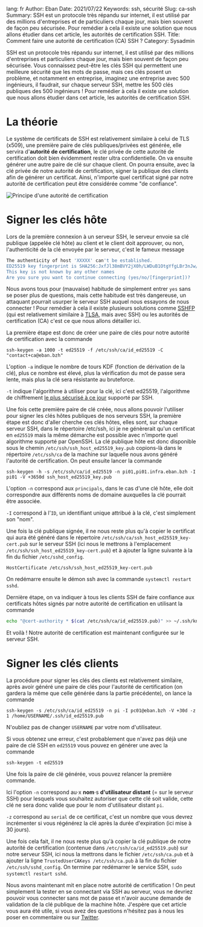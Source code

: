 lang: fr
Author: Eban
Date: 2021/07/22
Keywords: ssh, sécurité
Slug: ca-ssh
Summary: SSH est un protocole très répandu sur internet, il est utilisé par des millions d'entreprises et de particuliers chaque jour, mais bien souvent de façon peu sécurisée. Pour remédier à cela il existe une solution que nous allons étudier dans cet article, les autorités de certification SSH.
Title: Comment faire une autorité de certification (CA) SSH ?
Category: Sysadmin

SSH est un protocole très répandu sur internet, il est utilisé par des millions d'entreprises et particuliers chaque jour, mais bien souvent de façon peu sécurisée. Vous connaissez peut-être les clés SSH qui permettent une meilleure sécurité que les mots de passe, mais ces clés posent un problème, et notamment en entreprise, imaginez une entreprise avec 500 ingénieurs, il faudrait, sur chaque serveur SSH, mettre les 500 clés publiques des 500 ingénieurs ! Pour remédier à cela il existe une solution que nous allons étudier dans cet article, les autorités de certification SSH.

# La théorie

Le système de certificats de SSH est relativement similaire à celui de TLS (x509), une première paire de clés publiques/privées est générée, elle servira d'**autorité de certification**, le clé privée de cette autorité de certification doit bien évidemment rester ultra confidentielle. On va ensuite générer une autre paire de clé sur chaque client. On pourra ensuite, avec la clé privée de notre autorité de certification, signer la publique des clients afin de générer un certificat. Ainsi, n'importe quel certificat signé par notre autorité de certification peut être considérée comme "de confiance".

![Principe d'une autorité de certification](/static/img/ca-ssh/CA_principe(1).webp)

# Signer les clés hôte

Lors de la première connexion à un serveur SSH, le serveur envoie sa clé publique (appelée clé hôte) au client et le client doit approuver, ou non, l'authenticité de la clé envoyée par le serveur, c'est le fameux message

```bash
The authenticity of host 'XXXXX' can't be established.
ED25519 key fingerprint is SHA256:JxfJl38mBVY2jX0h/LWDuB1OtgYfgLBr3nJw/lw5GFE.
This key is not known by any other names
Are you sure you want to continue connecting (yes/no/[fingerprint])?
```

Nous avons tous pour (mauvaise) habitude de simplement entrer `yes` sans se poser plus de questions, mais cette habitude est très dangereuse, un attaquant pourrait usurper le serveur SSH auquel nous essayons de nous connecter ! Pour remédier à cela il existe plusieurs solutions comme [SSHFP](https://fr.wikipedia.org/wiki/Enregistrement_DNS_SSHFP) (qui est relativement similaire à [TLSA](https://ilearned.eu.org/dane.html), mais avec SSH) ou les autorités de certification (CA) c'est ce que nous allons détailler ici.

La première étape est donc de créer une paire de clés pour notre autorité de certification avec la commande

```
ssh-keygen -a 1000 -t ed25519 -f /etc/ssh/ca/id_ed25519 -C "contact+ca@eban.bzh"
```

L'option `-a` indique le nombre de tours KDF (fonction de dérivation de la clé), plus ce nombre est élevé, plus la vérification du mot de passe sera lente, mais plus la clé sera résistante au bruteforce.

`-t` indique l'algorithme à utiliser pour la clé, ici c'est ed25519, l'algorithme de chiffrement [le plus sécurisé à ce jour](https://nbeguier.medium.com/a-real-world-comparison-of-the-ssh-key-algorithms-b26b0b31bfd9) supporté par SSH.

Une fois cette première paire de clé créée, nous allons pouvoir l'utiliser pour signer les clés hôtes publiques de nos serveurs SSH, la première étape est donc d'aller cherche ces clés hôtes, elles sont, sur chaque serveur SSH, dans le répertoire /etc/ssh, ici je ne génèrerait qu'un certificat en `ed25519` mais la même démarche est possible avec n'importe quel algorithme supporté par OpenSSH. La clé publique hôte est donc disponible sous le chemin `/etc/ssh/ssh_host_ed25519_key.pub` copions-là dans le répertoire `/etc/ssh/ca` de la machine sur laquelle nous avons généré l'autorité de certification. On peut ensuite lancer la commande

```
ssh-keygen -h -s /etc/ssh/ca/id_ed25519 -n pi01,pi01.infra.eban.bzh -I pi01 -V +3650d ssh_host_ed25519_key.pub
```

L'option `-n` correspond aux `principals`, dans le cas d'une clé hôte, elle doit correspondre aux différents noms de domaine auxquelles la clé pourrait être associée.

`-I` correspond à l'`ID`, un identifiant unique attribué à la clé, c'est simplement son "nom".

Une fois la clé publique signée, il ne nous reste plus qu'à copier le certificat qui aura été généré dans le répertoire `/etc/ssh/ca/ssh_host_ed25519_key-cert.pub` sur le serveur SSH (ici nous le mettrons à l'emplacement `/etc/ssh/ssh_host_ed25519_key-cert.pub`) et à ajouter la ligne suivante à la fin du fichier `/etc/sshd_config`.

```
HostCertificate /etc/ssh/ssh_host_ed25519_key-cert.pub
```

On redémarre ensuite le démon ssh avec la commande `systemctl restart sshd`.

Dernière étape, on va indiquer à tous les clients SSH de faire confiance aux certificats hôtes signés par notre autorité de certification en utilisant la commande

```bash
echo "@cert-authority * $(cat /etc/ssh/ca/id_ed25519.pub)" >> ~/.ssh/known_hosts
```

Et voilà ! Notre autorité de certification est maintenant configurée sur le serveur SSH.

# Signer les clés clients

La procédure pour signer les clés des clients est relativement similaire, après avoir généré une paire de clés pour l'autorité de certification (on gardera la même que celle générée dans la partie précédente), on lance la commande

```
ssh-keygen -s /etc/ssh/ca/id_ed25519 -n pi -I pc01@eban.bzh -V +30d -z 1 /home/USERNAME/.ssh/id_ed25519.pub
```

N'oubliez pas de changer `USERNAME` par votre nom d'utilisateur.

Si vous obtenez une erreur, c'est probablement que n'avez pas déjà une paire de clé SSH en `ed25519` vous pouvez en générer une avec la commande

```
ssh-keygen -t ed25519
```

Une fois la paire de clé générée, vous pouvez relancer la première commande.

Ici l'option `-n` correspond au⋅x **nom**⋅s **d'utilisateur distant** (= sur le serveur SSH) pour lesquels vous souhaitez autoriser que cette clé soit valide, cette clé ne sera donc valide que pour le nom d'utilisateur distant  `pi`.

`-z` correspond au `serial` de ce certificat, c'est un nombre que vous devrez incrémenter si vous régénérez la clé après la durée d'expiration (ici mise à 30 jours).

Une fois cela fait, il ne nous reste plus qu'à copier la clé publique de notre autorité de certification (contenue dans `/etc/ssh/ca/id_ed25519.pub`) sur notre serveur SSH, ici nous la mettrons dans le fichier `/etc/ssh/ca.pub` et à ajouter la ligne `TrustedUserCAKeys /etc/ssh/ca.pub` à la fin du fichier `/etc/ssh/sshd_config`. On termine par redémarrer le service SSH, `sudo systemctl restart sshd`.

Nous avons maintenant mit en place notre autorité de certification ! On peut simplement la tester en se connectant via SSH au serveur, vous ne devriez pouvoir vous connecter sans mot de passe et n'avoir aucune demande de validation de la clé publique de la machine hôte. J'espère que cet article vous aura été utile, si vous avez des questions n'hésitez pas à nous les poser en commentaire ou sur [Twitter](https://twitter.com/ilearned_eu).
